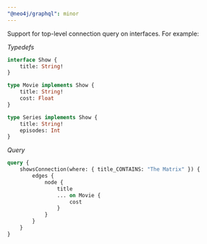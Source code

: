 ```yaml
---
"@neo4j/graphql": minor
---
```


Support for top-level connection query on interfaces. For example:

_Typedefs_

```graphql
interface Show {
    title: String!
}

type Movie implements Show {
    title: String!
    cost: Float
}

type Series implements Show {
    title: String!
    episodes: Int
}
```

_Query_

```graphql
query {
    showsConnection(where: { title_CONTAINS: "The Matrix" }) {
        edges {
            node {
                title
                ... on Movie {
                    cost
                }
            }
        }
    }
}
```
